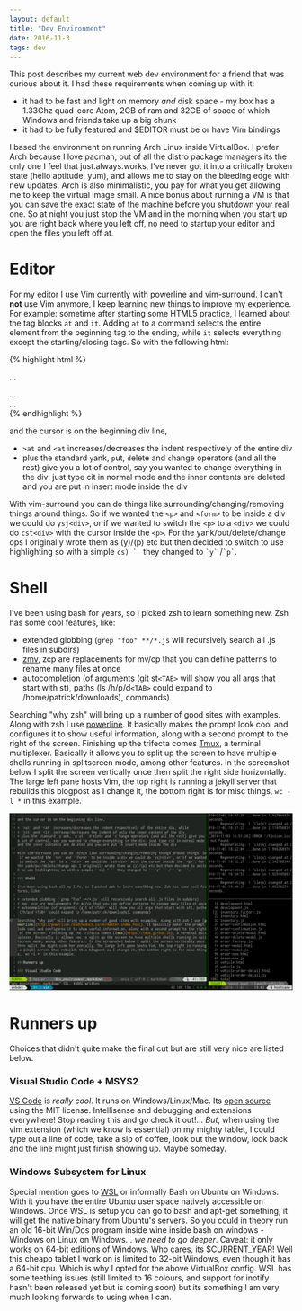 ```yaml
---
layout: default
title: "Dev Environment"
date: 2016-11-3
tags: dev 
---
```


This post describes my current web dev environment for a friend that was curious about it. I had these requirements when coming up with it:

* it had to be fast and light on memory *and* disk space - my box has a 1.33Ghz quad-core Atom, 2GB of ram and 32GB of space of which Windows and friends take up a big chunk
* it had to be fully featured and $EDITOR must be or have Vim bindings

I based the environment on running Arch Linux inside VirtualBox. I prefer Arch because I love pacman, out of all the distro package managers its the only one I feel that just.always.works, I've never got it into a critically broken state (hello aptitude, yum), and allows me to stay on the bleeding edge with new updates. Arch is also minimalistic, you pay for what you get allowing me to keep the virtual image small. A nice bonus about running a VM is that you can save the exact state of the machine before you shutdown your real one. So at night you just stop the VM and in the morning when you start up you are right back where you left off, no need to startup your editor and open the files you left off at. 

# Editor

For my editor I use Vim currently with powerline and vim-surround. I can't <strong>not</strong> use Vim anymore, I keep learning new things to improve my experience. For example: sometime after starting some HTML5 practice, I learned about the tag blocks `at` and `it`. Adding `at` to a command selects the entire element from the beginning tag to the ending, while `it` selects everything except the starting/closing tags. So with the following html:

{% highlight html %}
<div>
    <p>...</p>
    <form>...</form>
    <section>...<section>
</div>
{% endhighlight %}

and the cursor is on the beginning div line,

* `>at` and `<at` increases/decreases the indent respectively of the entire div
* plus the standard `y`ank, `p`ut, `d`elete and `c`hange operators (and all the rest) give you a lot of control, say you wanted to change everything in the div: just type cit in normal mode and the inner contents are deleted and you are put in insert mode inside the div

With vim-surround you can do things like surrounding/changing/removing things around things. So if we wanted the `<p>` and `<form>` to be inside a div we could do `ysj<div>`, or if we wanted to switch the `<p>` to a `<div>` we could do `cst<div>` with the cursor inside the `<p>`. For the yank/put/delete/change ops I originally wrote them as (y)/(p) etc but then decided to switch to use highlighting so with a simple ``cs) ` `` they changed to `` `y` `` /`` `p` ``.

# Shell

I've been using bash for years, so I picked zsh to learn something new. Zsh has some cool features, like:

* extended globbing (`grep "foo" **/*.js` will recursively search all .js files in subdirs)
* [zmv](http://zshwiki.org/home/builtin/functions/zmv), zcp are replacements for mv/cp that you can define patterns to rename many files at once
* autocompletion (of arguments (git st`<TAB>` will show you all args that start with st), paths (ls /h/p/d`<TAB>` could expand to /home/patrick/downloads), commands)

Searching "why zsh" will bring up a number of good sites with examples. Along with zsh I use [powerline](http://powerline.readthedocs.io/en/master/index.html). It basically makes the prompt look cool and configures it to show useful information, along with a second prompt to the right of the screen. Finishing up the trifecta comes [Tmux](https://tmux.github.io), a terminal multiplexer. Basically it allows you to split up the screen to have multiple shells running in splitscreen mode, among other features. In the screenshot below I split the screen vertically once then split the right side horizontally. The large left pane hosts Vim, the top right is running a jekyll server that rebuilds this blogpost as I change it, the bottom right is for misc things, `wc -l *` in this example.

![Dev environment screenshot](/images/blogposts/dev_environment.png)

# Runners up

Choices that didn't quite make the final cut but are still very nice are listed below.

### Visual Studio Code + MSYS2

[VS Code](https://code.visualstudio.com) is *really cool*. It runs on Windows/Linux/Mac. Its [open source](https://github.com/Microsoft/vscode) using the MIT license. Intellisense and debugging and extensions everywhere! Stop reading this and go check it out!... *But*, when using the vim extension (which we know is essential) on my mighty tablet, I could type out a line of code, take a sip of coffee, look out the window, look back and the line might just finish showing up. Maybe someday.

### Windows Subsystem for Linux

Special mention goes to [WSL](https://msdn.microsoft.com/commandline/wsl/about) or informally Bash on Ubuntu on Windows. With it you have the entire Ubuntu user space natively accessible on Windows. Once WSL is setup you can go to bash and apt-get something, it will get the native binary from Ubuntu's servers. So you could in theory run an old 16-bit Win/Dos program inside wine inside bash on windows - Windows on Linux on Windows... *we need to go deeper*. Caveat: it only works on 64-bit editions of Windows. Who cares, its $CURRENT_YEAR! Well this cheapo tablet I work on is limited to 32-bit Windows, even though it has a 64-bit cpu. Which is why I opted for the above VirtualBox config. WSL has some teething issues (still limited to 16 colours, and support for inotify hasn't been released yet but is coming soon) but its something I am very much looking forwards to using when I can.


